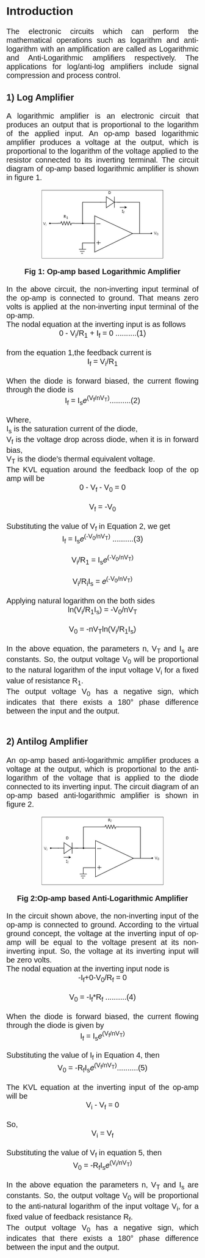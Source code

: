 
<div style="font-family: 'Nunito Sans', sans-serif; font-size: 20px;text-align: justify;">
<h2>Introduction</h2>

The electronic circuits which can perform the mathematical operations such as logarithm and anti-logarithm with an amplification are called as Logarithmic and Anti-Logarithmic amplifiers respectively. The applications for log/anti-log amplifiers include signal compression and process control.<br>

### 1) Log Amplifier

A logarithmic amplifier is an electronic circuit that produces an output that is proportional to the logarithm of the applied input. An op-amp based logarithmic amplifier produces a voltage at the output, which is proportional to the logarithm of the voltage applied to the resistor connected to its inverting terminal. The circuit diagram of op-amp based logarithmic amplifier is shown in figure 1. <br>
<center><img src="images/log1.jpg" style=" height: 180px" align="center"></center><br>
<center><b>Fig 1: Op-amp based Logarithmic Amplifier</b></center><br>
In the above circuit, the non-inverting input terminal of the op-amp is connected to ground. That means zero volts is applied at the non-inverting input terminal of the op-amp.<br>
The nodal equation at the inverting input is as follows<br>
<center>0 - V<sub>i</sub>/R<sub>1</sub> + I<sub>f</sub> = 0  ..........(1)</center><br>
from the equation 1,the feedback current is<br><center>I<sub>f</sub> = V<sub>i</sub>/R<sub>1</sub></center><br>
When the diode is forward biased, the current flowing through the diode is<br><center>I<sub>f</sub> = I<sub>s</sub>𝑒<sup>(V<sub>f</sub>/nV<sub>T</sub>)</sup>..........(2)</center><br>
Where,<br>
I<sub>s</sub> is the saturation current of the diode,<br>
V<sub>f</sub> is the voltage drop across diode, when it is in forward bias,<br>
V<sub>T</sub> is the diode's thermal equivalent voltage.<br>
The KVL equation around the feedback loop of the op amp will be<br>
<center>0 - V<sub>f</sub> - V<sub>0</sub> = 0</center><br>
<center>V<sub>f</sub> = -V<sub>0</sub></center><br>
Substituting the value of V<sub>f</sub> in Equation 2, we get<br>
<center>I<sub>f</sub> = I<sub>s</sub>𝑒<sup>(-V<sub>0</sub>/nV<sub>T</sub>)</sup> ..........(3)</center><br>
<center>V<sub>i</sub>/R<sub>1</sub> = I<sub>s</sub>𝑒<sup>(-V<sub>0</sub>/nV<sub>T</sub>)</sup></center><br>
<center>V<sub>i</sub>/R<sub>i</sub>I<sub>s</sub> = 𝑒<sup>(-V<sub>0</sub>/nV<sub>T</sub>)</sup></center><br>
Applying natural logarithm on the both sides<br>
<center>ln(V<sub>i</sub>/R<sub>1</sub>I<sub>s</sub>) = -V<sub>0</sub>/nV<sub>T</sub></center><br>
<center>V<sub>0</sub> = -nV<sub>T</sub>ln(V<sub>i</sub>/R<sub>1</sub>I<sub>s</sub>)</center><br>
In the above equation, the parameters n, V<sub>T</sub> and I<sub>s</sub> are constants. So, the output voltage V<sub>0</sub> will be proportional to the natural logarithm of the input voltage V<sub>i</sub> for a fixed value of resistance R<sub>1</sub>.<br>
The output voltage V<sub>0</sub> has a negative sign, which indicates that there exists a 180° phase difference between the input and the output.<br><br>


### 2) Antilog Amplifier 

An op-amp based anti-logarithmic amplifier produces a voltage at the output, which is proportional to the anti-logarithm of the voltage that is applied to the diode connected to its inverting input. The circuit diagram of an op-amp based anti-logarithmic amplifier is shown in figure 2.<br>
<center><img src="images/anti.jpg" style=" height: 180px" align="center"></center><br>
<center><b> Fig 2:Op-amp based Anti-Logarithmic Amplifier</b></center><br>
In the circuit shown above, the non-inverting input of the op-amp is connected to ground. According to the virtual ground concept, the voltage at the inverting input of op-amp will be equal to the voltage present at its non-inverting input. So, the voltage at its inverting input will be zero volts.<br>
The nodal equation at the inverting input node is <br>
<center>-I<sub>f</sub>+0-V<sub>0</sub>/R<sub>f</sub> = 0</center><br>
<center>V<sub>0</sub> = -I<sub>f</sub>*R<sub>f</sub> ..........(4)</center><br>
When the diode is forward biased, the current flowing through the diode is given by <br>
<center>I<sub>f</sub> = I<sub>s</sub>𝑒<sup>(V<sub>f</sub>/nV<sub>T</sub>)</sup></center><br>
Substituting the value of I<sub>f</sub> in Equation 4, then<br>
<center>V<sub>0</sub> = -R<sub>f</sub>I<sub>s</sub>𝑒<sup>(V<sub>f</sub>/nV<sub>T</sub>)</sup>..........(5)</center><br>
The KVL equation at the inverting input of the op-amp will be<br>
<center>V<sub>i</sub> - V<sub>f</sub> = 0</center><br>
So,<br>
<center>V<sub>i</sub> = V<sub>f</sub></center><br>
Substituting the value of V<sub>f</sub> in equation 5, then<br>
<center>V<sub>0</sub> = -R<sub>f</sub>I<sub>s</sub>𝑒<sup>(V<sub>i</sub>/nV<sub>T</sub>)</sup></center><br>
In the above equation the parameters n, V<sub>T</sub> and I<sub>s</sub> are constants. So, the output voltage V<sub>0</sub> will be proportional to the anti-natural logarithm of the input voltage V<sub>i</sub>, for a fixed value of feedback resistance R<sub>f</sub>.<br>
The output voltage V<sub>0</sub> has a negative sign, which indicates that there exists a 180° phase difference between the input and the output.
</div>